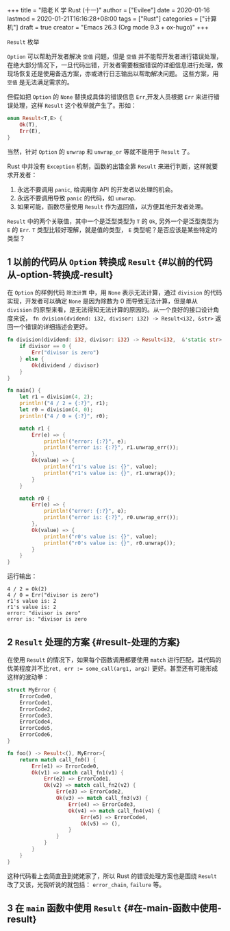 +++
title = "陪老 K 学 Rust (十一)"
author = ["Evilee"]
date = 2020-01-16
lastmod = 2020-01-21T16:16:28+08:00
tags = ["Rust"]
categories = ["计算机"]
draft = true
creator = "Emacs 26.3 (Org mode 9.3 + ox-hugo)"
+++

`Result` 枚举
<!--more-->

`Option` 可以帮助开发者解决 `空值` 问题，但是 `空值` 并不能帮开发者进行错误处理，在绝大部分情况下，一旦代码出错，开发者需要根据错误的详细信息进行处理，做现场恢复还是使用备选方案，亦或进行日志输出以帮助解决问题。 这些方案，用 `空值` 是无法满足需求的。

但假如把 `Option` 的 `None` 替换成具体的错误信息 `Err`,开发人员根据 `Err` 来进行错误处理，这样 `Result` 这个枚举就产生了。形如：

```rust
enum Result<T,E> {
    Ok(T),
    Err(E),
}
```

当然，针对 `Option` 的 `unwrap` 和 `unwrap_or` 等就不能用于 `Result` 了。

Rust 中并没有 `Exception` 机制，函数的出错全靠 `Result` 来进行判断，这样就要求开发者：

1.  永远不要调用 `panic`, 给调用你 API 的开发者以处理的机会。
2.  永远不要调用导致 `panic` 的代码，如 `unwrap`.
3.  如果可能，函数尽量使用 `Result` 作为返回值，以方便其他开发者处理。

`Result` 中的两个关联值，其中一个是泛型类型为 `T` 的 `Ok`, 另外一个是泛型类型为
`E` 的 `Err`. `T` 类型比较好理解，就是值的类型， `E` 类型呢？是否应该是某些特定的类型？


## <span class="section-num">1</span> 以前的代码从 `Option` 转换成 `Result` {#以前的代码从-option-转换成-result}

在 `Option` 的样例代码 `除法计算` 中，用 `None` 表示无法计算，通过 `division` 的代码实现，开发者可以确定 `None` 是因为除数为 0 而导致无法计算，但是单从
`division` 的原型来看，是无法得知无法计算的原因的。从一个良好的接口设计角度来说，
`fn dvision(dvidend: i32, divisor: i32) -> Result<i32, &str>` 返回一个错误的详细描述会更好。

```rust
fn division(dividend: i32, divisor: i32) -> Result<i32,  &'static str> {
    if divisor == 0 {
        Err("divisor is zero")
    } else {
        Ok(dividend / divisor)
    }
}

fn main() {
    let r1 = division(4, 2);
    println!("4 / 2 = {:?}", r1);
    let r0 = division(4, 0);
    println!("4 / 0 = {:?}", r0);

    match r1 {
        Err(e) => {
            println!("error: {:?}", e);
            println!("error is: {:?}", r1.unwrap_err());
        },
        Ok(value) => {
            println!("r1's value is: {}", value);
            println!("r1's value is: {}", r1.unwrap());
        }
    }

    match r0 {
        Err(e) => {
            println!("error: {:?}", e);
            println!("error is: {:?}", r0.unwrap_err());
        },
        Ok(value) => {
            println!("r0's value is: {}", value);
            println!("r0's value is: {}", r0.unwrap());
        }
    }
}
```

运行输出：

```text
4 / 2 = Ok(2)
4 / 0 = Err("divisor is zero")
r1's value is: 2
r1's value is: 2
error: "divisor is zero"
error is: "divisor is zero
```


## <span class="section-num">2</span> `Result` 处理的方案 {#result-处理的方案}

在使用 `Result` 的情况下，如果每个函数调用都要使用 `match` 进行匹配，其代码的优美程度并不比`ret, err := some_call(arg1, arg2)` 更好。甚至还有可能形成这样的波动拳：

```rust
struct MyError {
    ErrorCode0,
    ErrorCode1,
    ErrorCode2,
    ErrorCode3,
    ErrorCode4,
    ErrorCode5,
    ErrorCode6,
}

fn foo() -> Result<(), MyError>{
    return match call_fn0() {
        Err(e1) => ErrorCode0,
        Ok(v1) => match call_fn1(v1) {
            Err(e2) => ErrorCode1,
            Ok(v2) => match call_fn2(v2) {
                Err(e3) => ErrorCode2,
                Ok(v3) => match call_fn3(v3) {
                    Err(e4) => ErrorCode3,
                    Ok(v4) => match call_fn4(v4) {
                        Err(e5) => ErrorCode4,
                        Ok(v5) => (),
                    }
                }
            }
        }
    }
}
```

这种代码看上去简直丑到姥姥家了，所以 Rust 的错误处理方案也是围绕 `Result` 改了又该，光我听说的就包括： `error_chain`, `failure` 等。


## <span class="section-num">3</span> 在 `main` 函数中使用 `Result` {#在-main-函数中使用-result}

